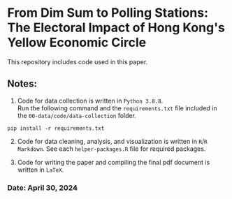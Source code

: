 # From Dim Sum to Polling Stations: The Electoral Impact of Hong Kong's Yellow Economic Circle
This repository includes code used in this paper.


## Notes:
1. Code for data collection is written in `Python 3.8.8`.   
Run the following command and the `requirements.txt` file included in the `00-data/code/data-collection` folder.
<pre><code>pip install -r requirements.txt</code></pre>

2. Code for data cleaning, analysis, and visualization is written in `R`/`R Markdown`. See each `helper-packages.R` file for required packages.  

3. Code for writing the paper and compiling the final pdf document is written in `LaTeX`.

### Date: April 30, 2024
